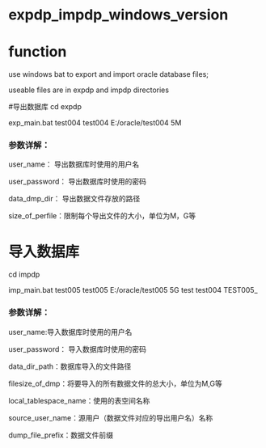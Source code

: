 # expdp_impdp_windows_version
# function 
use windows bat to export and import oracle database files;

useable files are in expdp and impdp directories


#导出数据库
cd expdp

exp_main.bat test004 test004  E:/oracle/test004 5M

### 参数详解：
user_name： 导出数据库时使用的用户名

user_password： 导出数据库时使用的密码

data_dmp_dir：  导出数据文件存放的路径

size_of_perfile：限制每个导出文件的大小，单位为M，G等


# 导入数据库
cd impdp

imp_main.bat test005 test005 E:/oracle/test005 5G test test004 TEST005_

### 参数详解：
 user_name:导入数据库时使用的用户名

 user_password： 导入数据库时使用的密码

 data_dir_path：数据库导入的文件路径

 filesize_of_dmp：将要导入的所有数据文件的总大小，单位为M,G等

 local_tablespace_name：使用的表空间名称

 source_user_name：源用户（数据文件对应的导出用户名）名称

 dump_file_prefix：数据文件前缀

